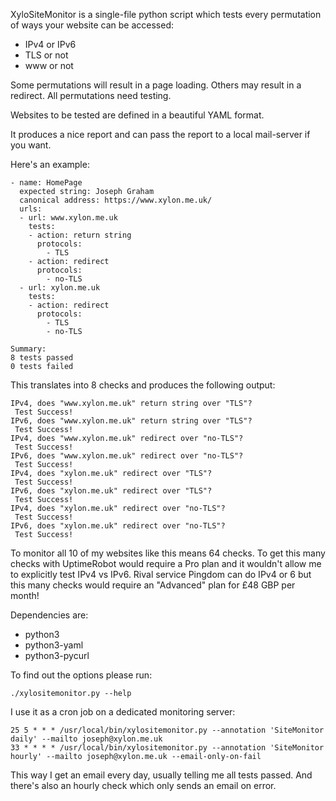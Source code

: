 XyloSiteMonitor is a single-file python script which tests every
permutation of ways your website can be accessed:
- IPv4 or IPv6 
- TLS or not
- www or not 

Some permutations will result in a page loading. Others may result in
a redirect. All permutations need testing.

Websites to be tested are defined in a beautiful YAML format.

It produces a nice report and can pass the report to a local
mail-server if you want.

Here's an example: 

```
- name: HomePage
  expected string: Joseph Graham
  canonical address: https://www.xylon.me.uk/
  urls:
  - url: www.xylon.me.uk
    tests:
    - action: return string
      protocols:
        - TLS
    - action: redirect
      protocols:
        - no-TLS
  - url: xylon.me.uk
    tests:
    - action: redirect
      protocols:
        - TLS
        - no-TLS

Summary:
8 tests passed
0 tests failed
```

This translates into 8 checks and produces the following output: 
```
IPv4, does "www.xylon.me.uk" return string over "TLS"?
 Test Success!
IPv6, does "www.xylon.me.uk" return string over "TLS"?
 Test Success!
IPv4, does "www.xylon.me.uk" redirect over "no-TLS"?
 Test Success!
IPv6, does "www.xylon.me.uk" redirect over "no-TLS"?
 Test Success!
IPv4, does "xylon.me.uk" redirect over "TLS"?
 Test Success!
IPv6, does "xylon.me.uk" redirect over "TLS"?
 Test Success!
IPv4, does "xylon.me.uk" redirect over "no-TLS"?
 Test Success!
IPv6, does "xylon.me.uk" redirect over "no-TLS"?
 Test Success!
```

To monitor all 10 of my websites like this means 64 checks. To get
this many checks with UptimeRobot would require a Pro plan and it
wouldn't allow me to explicitly test IPv4 vs IPv6. Rival service
Pingdom can do IPv4 or 6 but this many checks would require an
"Advanced" plan for £48 GBP per month!

Dependencies are:
- python3
- python3-yaml
- python3-pycurl

To find out the options please run:

```
./xylositemonitor.py --help
```

I use it as a cron job on a dedicated monitoring server: 
```
25 5 * * * /usr/local/bin/xylositemonitor.py --annotation 'SiteMonitor daily' --mailto joseph@xylon.me.uk
33 * * * * /usr/local/bin/xylositemonitor.py --annotation 'SiteMonitor hourly' --mailto joseph@xylon.me.uk --email-only-on-fail
```

This way I get an email every day, usually telling me all tests
passed. And there's also an hourly check which only sends an email on
error.
